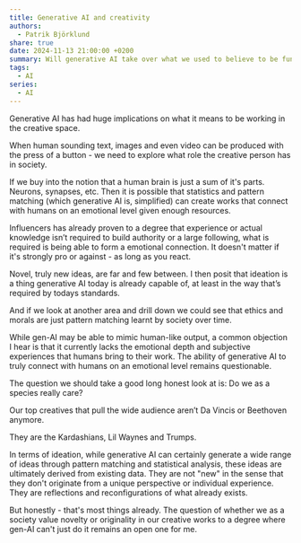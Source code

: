 ```yaml
---
title: Generative AI and creativity
authors:
  - Patrik Björklund
share: true
date: 2024-11-13 21:00:00 +0200
summary: Will generative AI take over what we used to believe to be fundamentally human - creativity?
tags:
  - AI
series:
  - AI
---
```


Generative AI has had huge implications on what it means to be working in the creative space.

When human sounding text, images and even video can be produced with the press of a button - we need to explore what role the creative person has in society.

If we buy into the notion that a human brain is just a sum of it's parts. Neurons, synapses, etc. Then it is possible that statistics and pattern matching (which generative AI is, simplified) can create works that connect with humans on an emotional level given enough resources.

Influencers has already proven to a degree that experience or actual knowledge isn’t required to build authority or a large following, what is required is being able to form a emotional connection. It doesn't matter if it's strongly pro or against - as long as you react.

Novel, truly new ideas, are far and few between. I then posit that ideation is a thing generative AI today is already capable of, at least in the way that’s required by todays standards.

And if we look at another area and drill down we could see that ethics and morals are just pattern matching learnt by society over time.

While gen-AI may be able to mimic human-like output, a common objection I hear is that it currently lacks the emotional depth and subjective experiences that humans bring to their work. The ability of generative AI to truly connect with humans on an emotional level remains questionable.

The question we should take a good long honest look at is: Do we as a species really care?

Our top creatives that pull the wide audience aren’t Da Vincis or Beethoven anymore.

They are the Kardashians, Lil Waynes and Trumps.

In terms of ideation, while generative AI can certainly generate a wide range of ideas through pattern matching and statistical analysis, these ideas are ultimately derived from existing data. They are not "new" in the sense that they don't originate from a unique perspective or individual experience. They are reflections and reconfigurations of what already exists.

But honestly - that's most things already. The question of whether we as a society value novelty or originality in our creative works to a degree where gen-AI can't just do it remains an open one for me. 